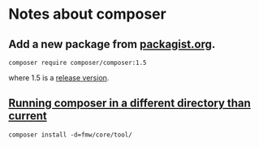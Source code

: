 # Notes about composer

## Add a new package from [packagist.org](packagist.org).

`composer require composer/composer:1.5`

where 1.5 is a [release version](https://packagist.org/packdages/composer/composer).

## [Running composer in a different directory than current](https://stackoverflow.com/questions/33080068/running-composer-in-a-different-directory-than-current)

`composer install -d=fmw/core/tool/`